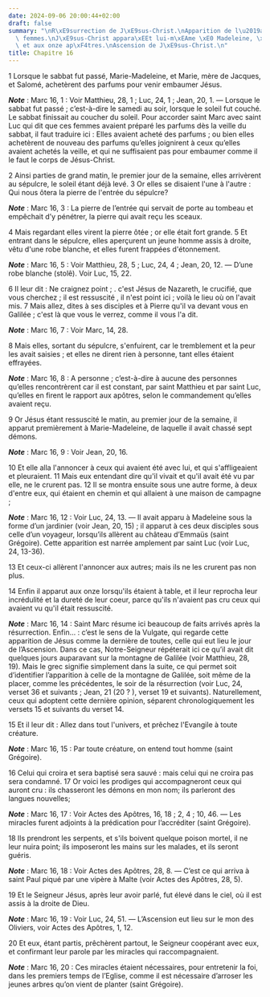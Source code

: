 ```yaml
---
date: 2024-09-06 20:00:44+02:00
draft: false
summary: "\nR\xE9surrection de J\xE9sus-Christ.\nApparition de l\u2019ange aux saintes\
  \ femmes.\nJ\xE9sus-Christ appara\xEEt lui-m\xEAme \xE0 Madeleine, \xE0 deux disciples\
  \ et aux onze ap\xF4tres.\nAscension de J\xE9sus-Christ.\n"
title: Chapitre 16
---
```





1 Lorsque le sabbat fut passé, Marie-Madeleine, et Marie, mère de Jacques, et Salomé, achetèrent des parfums pour venir embaumer Jésus.

***Note*** :  Marc 16, 1 : Voir Matthieu, 28, 1 ; Luc, 24, 1 ; Jean, 20, 1. ― Lorsque le sabbat fut passé ; c’est-à-dire le samedi au soir, lorsque le soleil fut couché. Le sabbat finissait au coucher du soleil. Pour accorder saint Marc avec saint Luc qui dit que ces femmes avaient préparé les parfums dès la veille du sabbat, il faut traduire ici : Elles avaient acheté des parfums ; ou bien elles achetèrent de nouveau des parfums qu’elles joignirent à ceux qu’elles avaient achetés la veille, et qui ne suffisaient pas pour embaumer comme il le faut le corps de Jésus-Christ.

2 Ainsi parties de grand matin, le premier jour de la semaine, elles arrivèrent au sépulcre, le soleil étant déjà levé. 3 Or elles se disaient l'une à l'autre : Qui nous ôtera la pierre de l'entrée du sépulcre?

***Note*** :  Marc 16, 3 : La pierre de l’entrée qui servait de porte au tombeau et empêchait d’y pénétrer, la pierre qui avait reçu les sceaux.

4 Mais regardant elles virent la pierre ôtée ; or elle était fort grande. 5 Et entrant dans le sépulcre, elles aperçurent un jeune homme assis à droite, vêtu d'une robe blanche, et elles furent frappées d'étonnement.

***Note*** :  Marc 16, 5 : Voir Matthieu, 28, 5 ; Luc, 24, 4 ; Jean, 20, 12. ― D’une robe blanche (stolê). Voir Luc, 15, 22.

6 Il leur dit : Ne craignez point ; . c'est Jésus de Nazareth, le crucifié, que vous cherchez ; il est ressuscité , il n'est point ici ; voilà le lieu où on l'avait mis. 7 Mais allez, dites à ses disciples et à Pierre qu'il va devant vous en Galilée ; c'est là que vous le verrez, comme il vous l'a dit.

***Note*** :  Marc 16, 7 : Voir Marc, 14, 28.

8 Mais elles, sortant du sépulcre, s'enfuirent, car le tremblement et la peur les avait saisies ; et elles ne dirent rien à personne, tant elles étaient effrayées.

***Note*** :  Marc 16, 8 : A personne ; c’est-à-dire à aucune des personnes qu’elles rencontrèrent car il est constant, par saint Matthieu et par saint Luc, qu’elles en firent le rapport aux apôtres, selon le commandement qu’elles avaient reçu.


9 Or Jésus étant ressuscité le matin, au premier jour de la semaine, il apparut premièrement à Marie-Madeleine, de laquelle il avait chassé sept démons.

***Note*** :  Marc 16, 9 : Voir Jean, 20, 16.

10 Et elle alla l'annoncer à ceux qui avaient été avec lui, et qui s'affligeaient et pleuraient. 11 Mais eux entendant dire qu'il vivait et qu'il avait été vu par elle, ne le crurent pas. 12 Il se montra ensuite sous une autre forme, à deux d'entre eux, qui étaient en chemin et qui allaient à une maison de campagne ;

***Note*** :  Marc 16, 12 : Voir Luc, 24, 13. ― Il avait apparu à Madeleine sous la forme d’un jardinier (voir Jean, 20, 15) ; il apparut à ces deux disciples sous celle d’un voyageur, lorsqu’ils allèrent au château d’Emmaüs (saint Grégoire). Cette apparition est narrée amplement par saint Luc (voir Luc, 24, 13-36).

13 Et ceux-ci allèrent l'annoncer aux autres; mais ils ne les crurent pas non plus.


14 Enfin il apparut aux onze lorsqu'ils étaient à table, et il leur reprocha leur incrédulité et la dureté de leur coeur, parce qu'ils n'avaient pas cru ceux qui avaient vu qu'il était ressuscité.

***Note*** :  Marc 16, 14 : Saint Marc résume ici beaucoup de faits arrivés après la résurrection. Enfin… : c’est le sens de la Vulgate, qui regarde cette apparition de Jésus comme la dernière de toutes, celle qui eut lieu le jour de l’Ascension. Dans ce cas, Notre-Seigneur répéterait ici ce qu’il avait dit quelques jours auparavant sur la montagne de Galilée (voir Matthieu, 28, 19). Mais le grec signifie simplement dans la suite, ce qui permet soit d’identifier l’apparition à celle de la montagne de Galilée, soit même de la placer, comme les précédentes, le soir de la résurrection (voir Luc, 24, verset 36 et suivants ; Jean, 21 (20 ? ), verset 19 et suivants). Naturellement, ceux qui adoptent cette dernière opinion, séparent chronologiquement les versets 15 et suivants du verset 14.


15 Et il leur dit : Allez dans tout l'univers, et prêchez l'Evangile à toute créature.

***Note*** :  Marc 16, 15 : Par toute créature, on entend tout homme (saint Grégoire).

16 Celui qui croira et sera baptisé sera sauvé : mais celui qui ne croira pas sera condamné. 17 Or voici les prodiges qui accompagneront ceux qui auront cru : ils chasseront les démons en mon nom; ils parleront des langues nouvelles;

***Note*** :  Marc 16, 17 : Voir Actes des Apôtres, 16, 18 ; 2, 4 ; 10, 46. ― Les miracles furent adjoints à la prédication pour l’accréditer (saint Grégoire).

18 Ils prendront les serpents, et s'ils boivent quelque poison mortel, il ne leur nuira point; ils imposeront les mains sur les malades, et ils seront guéris.

***Note*** :  Marc 16, 18 : Voir Actes des Apôtres, 28, 8. ― C’est ce qui arriva à saint Paul piqué par une vipère à Malte (voir Actes des Apôtres, 28, 5).


19 Et le Seigneur Jésus, après leur avoir parlé, fut élevé dans le ciel, où il est assis à la droite de Dieu.

***Note*** :  Marc 16, 19 : Voir Luc, 24, 51. ― L’Ascension eut lieu sur le mon des Oliviers, voir Actes des Apôtres, 1, 12.

20 Et eux, étant partis, prêchèrent partout, le Seigneur coopérant avec eux, et confirmant leur parole par les miracles qui raccompagnaient.

***Note*** :  Marc 16, 20 : Ces miracles étaient nécessaires, pour entretenir la foi, dans les premiers temps de l’Eglise, comme il est nécessaire d’arroser les jeunes arbres qu’on vient de planter (saint Grégoire).

